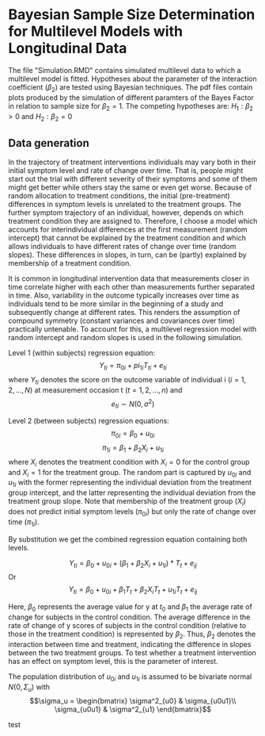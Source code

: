 # Bayesian Sample Size Determination for Multilevel Models with Longitudinal Data

The file "Simulation.RMD" contains simulated multilevel data to which a multilevel model is fitted. Hypotheses about the parameter of the interaction coefficient ($\beta_2$) are tested using Bayesian techniques. The pdf files contain plots produced by the simulation of different paramters of the Bayes Factor in relation to sample size for $\beta_2=1$. The competing hypotheses are: $H_1: \beta_2>0$ and $H_2: \beta_2=0$ 

## Data generation

In the trajectory of treatment interventions individuals may vary both in their initial symptom level and rate of change over time. That is, people might start out the trial with different severity of their symptoms and some of them might get better while others stay the same or even get worse. Because of random allocation to treatment conditions, the initial (pre-treatment) differences in symptom levels is unrelated to the treatment groups. The further symptom trajectory of an individual, however, depends on which treatment condition they are assigned to. Therefore, I choose a model which accounts for interindividual differences at the first measurement (random intercept) that cannot be explained by the treatment condition and which allows individuals to have different rates of change over time (random slopes). These differences in slopes, in turn, can be (partly) explained by membership of a treatment condition. 

It is common in longitudinal intervention data that measurements closer in time correlate higher with each other than measurements further separated in time. Also, variability in the outcome typically increases over time as individuals tend to be more similar in the beginning of a study and subsequently change at different rates. This renders the assumption of compound symmetry (constant variances and covariances over time) practically untenable. To account for this, a multilevel regression model with random intercept and random slopes is used in the following simulation.  

Level 1 (within subjects) regression equation: 
$$Y_{ti} = \pi_{0i} + pi_{1i}T_{ti} + e_{ti}$$ where $Y_{ti}$ denotes the score on the outcome variable of individual i ($i=1,2,...,N$) at measurement occasion t ($t=1,2,...,n$) and $$e_{ti} \sim N(0, \sigma^2)$$

Level 2 (between subjects) regression equations: 
$$\pi_{0i} = \beta_0 + u_{0i}$$ 
$$\pi_{1i} = \beta_1 + \beta_2 X_i + u_{1i}$$ where $X_i$ denotes the treatment condition with $X_i=0$ for the control group and $X_i=1$ for the treatment group. The random part is captured by $u_{0i}$ and $u_{1i}$ with the former representing the individual deviation from the treatment group intercept, and the latter representing the individual deviation from the treatment group slope. Note that membership of the treatment group ($X_i$) does not predict initial symptom levels ($\pi_{0i}$) but only the rate of change over time ($\pi_{1i}$).

By substitution we get the combined regression equation containing both levels.

$$Y_{ti} = \beta_0 + u_{0i} + (\beta_1 + \beta_2 X_i + u_{1i})*T_t + e_{ij}$$
Or
$$Y_{ti} = \beta_0 + u_{0i} + \beta_1 T_t + \beta_2 X_i T_t + u_{1i} T_t + e_{ij}$$

Here, $\beta_0$ represents the average value for y at $t_0$ and $\beta_1$ the average rate of change for subjects in the control condition. The average difference in the rate of change of y scores of subjects in the control condition (relative to those in the treatment condition) is represented by $\beta_2$. Thus, $\beta_2$ denotes the interaction between time and treatment, indicating the difference in slopes between the two treatment groups. To test whether a treatment intervention has an effect on symptom level, this is the parameter of interest. 

The population distribution of $u_{0i}$ and $u_{1i}$ is assumed to be bivariate normal $N(0, \Sigma_u)$ with
$$\sigma_u = 
\begin{bmatrix} 
\sigma^2_{u0} & \sigma_{u0u1}\\
\sigma_{u0u1} & \sigma^2_{u1}
\end{bmatrix}$$

test  



